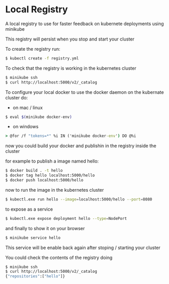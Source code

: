 # Local Registry

A local registry to use for faster feedback on kubernete deployments using minikube

This registry will persist when you stop and start your cluster

To create the registry run:

```bash
$ kubectl create -f registry.yml
```

To check that the registry is working in the kubernetes cluster

```bash
$ minikube ssh
$ curl http://localhost:5000/v2/_catalog
```
To configure your local docker to use the docker daemon on the kubernate cluster do:

- on mac / linux
```bash
$ eval $(minikube docker-env)
```

- on windows

```bat
> @for /f "tokens=*" %i IN ('minikube docker-env') DO @%i
```

now you could build your docker and publishin in the registry inside the cluster

for example to publish a image named hello:

```bash
$ docker build . -t hello
$ docker tag hello localhost:5000/hello
$ docker push localhost:5000/hello
```

now to run the image in the kubernetes cluster

```bash
$ kubectl.exe run hello --image=localhost:5000/hello --port=8080
```

to expose as a service

```bash
$ kubectl.exe expose deployment hello --type=NodePort
```

and finally to show it on your browser

```bash
$ minikube service hello
```

This service will be enable back again after stoping / starting your cluster

You could check the contents of the registry doing

```bash
$ minikube ssh
$ curl http://localhost:5000/v2/_catalog
{"repositories":["hello"]}
```
